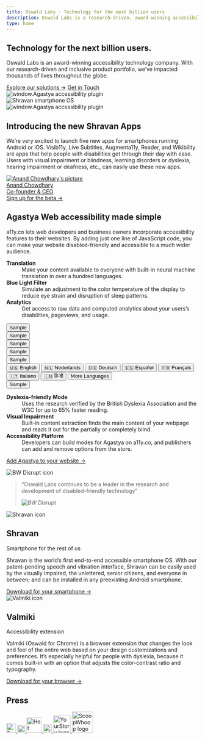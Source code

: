 ```yaml
---
title: Oswald Labs · Technology for the next billion users
description: Oswald Labs is a research-driven, award-winning accessibility technology company building products for the next billion users.
type: home
---
```


<section class="hero">
	<div class="container">
		<h1>Technology for the next billion users.</h1>
		<p>Oswald Labs is an award-winning accessibility technology company. With our research-driven and inclusive product portfolio, we’ve impacted thousands of lives throughout the globe.</p>
		<div class="mt-5">
			<a class="btn btn-light mr-3" href="/platform/">Explore our solutions &rarr;</a>
			<a class="btn btn-outline-light" href="/contact">Get in Touch</a>
		</div>
		<div class="right-drawings d-none d-lg-flex">
			<div class="app-illustrations">
				<div class="tablet-landscape">
					<img alt="window.Agastya accessibility plugin" src="https://oswaldlabs.com/images/agastyascreen-bb880cbc.svg">
				</div>
				<div class="phone-small">
					<img alt="Shravan smartphone OS" src="https://oswaldlabs.com/images/shravanscreen-ccb39628.svg">
				</div>
				<div class="tablet-portrait">
					<img alt="window.Agastya accessibility plugin" src="https://oswaldlabs.com/images/a11yscreen-c42146b0.svg">
				</div>
			</div>
		</div>
	</div>
</section>
<section class="text">
	<div class="container">
		<div class="row mt-5 mb-5">
			<div class="col-md-6">
				<h2 class="subheading-3">
					<span class="small text-body">Introducing the new</span>
					<span class="mt-2 d-block">Shravan Apps</span>
				</h2>
				<p>
					<i class="fas fa-quote-left fa-2x fa-pull-left mr-3 text-muted"></i>
					We’re very excited to launch five new apps for smartphones running Android or iOS. Visib11y, Live Subtitles, Augmenta11y, Reader, and Wikibility are apps that help people with disabilities get through their day with ease. Users with visual impairment or blindness, learning disorders or dyslexia, hearing impairment or deafness, etc., can easily use these new apps.</p>
				<div class="mt-4 mb-3">
					<a href="/team/anand" class="text-body d-inline-flex align-items-center"> <img alt="Anand Chowdhary's picture" src="https://avatars2.githubusercontent.com/u/2841780" class="rounded-circle avatar-small">
						<div>
							<div>Anand Chowdhary</div>
							<div class="small">Co-founder &amp; CEO</div>
						</div>
					</a>
				</div>
				<a class="btn btn-left" href="/platform/shravan/apps/">Sign up for the beta →</a>
			</div>
		</div>
	</div>
</section>
<section class="gray-slanted">
	<div class="container">
		<div class="row justify-content-center">
			<div class="col-md-6">
				<div class="d-flex align-items-center justify-content-center mb-4"> <img class="icon-image bigger mr-4" alt="" src="https://upload.wikimedia.org/wikipedia/commons/f/fc/Agastya.svg">
					<h2 class="subheading mb-0 color-tomato"> <span>Agastya</span> <span class="mt-2 small text-body d-block">Web accessibility made simple</span> </h2> </div>
				<p class="text-center">a11y.co lets web developers and business owners incorporate accessibility features to their websites. By adding just one line of JavaScript code, you can make your website disabled-friendly and accessible to a much wider audience.</p>
			</div>
		</div>
		<div class="row justify-content-center mt-5 d-none d-md-flex">
			<div class="col-md-4 d-flex pr-4 align-items-center text-right">
				<dl> <dt><strong>Translation</strong></dt>
					<dd>Make your content available to everyone with built-in neural machine translation in over a hundred languages.</dd> <dt class="mt-4"><strong>Blue Light Filter</strong></dt>
					<dd>Simulate an adjustment to the color temperature of the display to reduce eye strain and disruption of sleep patterns.</dd> <dt class="mt-4"><strong>Analytics</strong></dt>
					<dd>Get access to raw data and computed analytics about your users’s disabilities, pageviews, and usage.</dd>
				</dl>
			</div>
			<div class="col-md-4">
				<div class="card p-3 agastya-demo-card">
					<div class="row">
						<div class="col-6 mb-3">
							<button>Sample</button>
						</div>
						<div class="col-6 mb-3">
							<button>Sample</button>
						</div>
						<div class="col-6 mb-3">
							<button>Sample</button>
						</div>
						<div class="col-6 mb-3">
							<button>Sample</button>
						</div>
						<div class="col-6">
							<button id="translateOptions">Sample</button>
							<div class="dropdown-menu" aria-labelledby="translateOptions">
								<button class="dropdown-item" onclick="window.agastya.api('translate', 'en')"> <span class="flag-span" aria-hidden="true">🇺🇸</span> <span>English</span> </button>
								<button class="dropdown-item" onclick="window.agastya.api('translate', 'nl')"> <span class="flag-span" aria-hidden="true">🇳🇱</span> <span>Nederlands</span> </button>
								<button class="dropdown-item" onclick="window.agastya.api('translate', 'de')"> <span class="flag-span" aria-hidden="true">🇩🇪</span> <span>Deutsch</span> </button>
								<button class="dropdown-item" onclick="window.agastya.api('translate', 'es')"> <span class="flag-span" aria-hidden="true">🇪🇸</span> <span>Español</span> </button>
								<button class="dropdown-item" onclick="window.agastya.api('translate', 'fr')"> <span class="flag-span" aria-hidden="true">🇫🇷</span> <span>Français</span> </button>
								<button class="dropdown-item" onclick="window.agastya.api('translate', 'it')"> <span class="flag-span" aria-hidden="true">🇮🇹</span> <span>Italiano</span> </button>
								<button class="dropdown-item" onclick="window.agastya.api('translate', 'hi')"> <span class="flag-span" aria-hidden="true">🇮🇳</span> <span>हिन्दी</span> </button>
								<button class="dropdown-item" onclick="window.agastya.api('frame', 'open')"> <span>More Languages</span> </button>
							</div>
						</div>
						<div class="col-6">
							<button>Sample</button>
						</div>
					</div>
				</div>
			</div>
			<div class="col-md-4 d-flex pl-4 align-items-center">
				<dl> <dt><strong>Dyslexia-friendly Mode</strong></dt>
					<dd>Uses the research verified by the British Dyslexia Association and the W3C for up to 65% faster reading.</dd> <dt class="mt-4"><strong>Visual Impairment</strong></dt>
					<dd>Built-in content extraction finds the main content of your webpage and reads it out for the partially or completely blind.</dd> <dt class="mt-4"><strong>Accessibility Platform</strong></dt>
					<dd>Developers can build modes for Agastya on a11y.co, and publishers can add and remove options from the store.</dd>
				</dl>
			</div>
		</div>
		<p class="mt-4 text-center"><a class="btn color-tomato" href="/agastya">Add Agastya to your website →</a></p>
	</div>
</section>
<div class="d-flex justify-content-center breaker pb-3">
	<div class="common-Link globalFooterCard col-md-6 card-sigma">
		<img alt="BW Disrupt icon" src="/images/logos/bw-circle.svg" class="icon-image">
		<blockquote class="blockquote mb-0">
			<p class="mb-0">“Oswald Labs continues to be a leader in the research and development of disabled-friendly technology”</p>
			<footer class="blockquote-footer justify-content-end"> <cite title="BW Disrupt" class="align-self-end"> <img alt="BW Disrupt" src="https://oswaldlabs.com/images/logos/bwdisrupt-a32d2d4d.svg"> </cite> </footer>
		</blockquote>
	</div>
</div>
<section class="bg-white products">
	<div class="container">
		<div class="row">
			<div class="col-md-6 pr-md-5 links-fc3c53">
				<img alt="Shravan icon" src="https://upload.wikimedia.org/wikipedia/commons/c/c0/Shravan.svg">
				<h2 class="subheading-3 mt-0 mb-1">Shravan</h2>
				<div class="mb-4 text-uppercase text-body">Smartphone for the rest of us</div>
				<p>Shravan is the world’s first end-to-end accessible smartphone OS. With our patent-pending speech and vibration interface, Shravan can be easily used by the visually impaired, the unlettered, senior citizens, and everyone in between; and can be installed in any preexisting Android smartphone.</p>
				<a class="btn btn-left" href="/platform/shravan/">Download for your smartphone →</a>
			</div>
			<div class="col-md-6 pl-md-5 links-24b47e mt-5 mt-md-0">
				<img alt="Valmiki icon" src="https://upload.wikimedia.org/wikipedia/commons/5/5e/Valmiki.svg">
				<h2 class="subheading-3 mt-0 mb-1">Valmiki</h2>
				<div class="mb-4 text-uppercase text-body">Accessibility extension</div>
				<p>Valmiki (Oswald for Chrome) is a browser extension that changes the look and feel of the entire web based on your design customizations and preferences. It’s especially helpful for people with dyslexia, because it comes built-in with an option that adjusts the color-contrast ratio and typography.</p>
				<a class="btn btn-left" href="/platform/valmiki/">Download for your browser →</a>
			</div>
		</div>
	</div>
</section>
<section class="press-section pt-4 pb-4">
	<h2 class="sr-only">Press</h2>
	<div class="container d-flex align-items-center justify-content-between">
		<a href="/press/forbes" class="press-item" title="Forbes"> <img alt="Forbes logo" src="https://oswaldlabs.com/images/logos/forbes-ed1f4c00.svg" style="height: 25px"> </a>
		<a href="/press/huffpost" class="press-item" title="HuffPost"> <img alt="HuffPost logo" src="https://oswaldlabs.com/images/logos/huffpost-b9726347.svg" style="height: 20px"> </a>
		<a href="/press/het-financieele-dagblad" class="press-item" title="Het Financieele Dagblad"> <img alt="Het Financieele Dagblad logo" src="https://oswaldlabs.com/images/logos/hetfinancieeledagblad-f23359bb.svg" style="height: 40px"> </a>
		<a href="/press/hindustan-times" class="press-item" title="Hindustan Times"> <img alt="Hindustan Times logo" src="https://oswaldlabs.com/images/logos/hindustantimes-6b31c94e.svg" style="height: 22px"> </a>
		<a href="/press/yourstory" class="press-item" title="YourStory"> <img alt="YourStory logo" src="https://oswaldlabs.com/images/logos/yourstory-ce2a7a42.svg" style="height: 45px"> </a>
		<a href="/press/scoopwhoop" class="press-item" title="ScoopWhoop"> <img alt="ScoopWhoop logo" src="https://oswaldlabs.com/images/logos/scoopwhoop-5861e522.svg" style="height: 55px"> </a>
	</div>
</section>